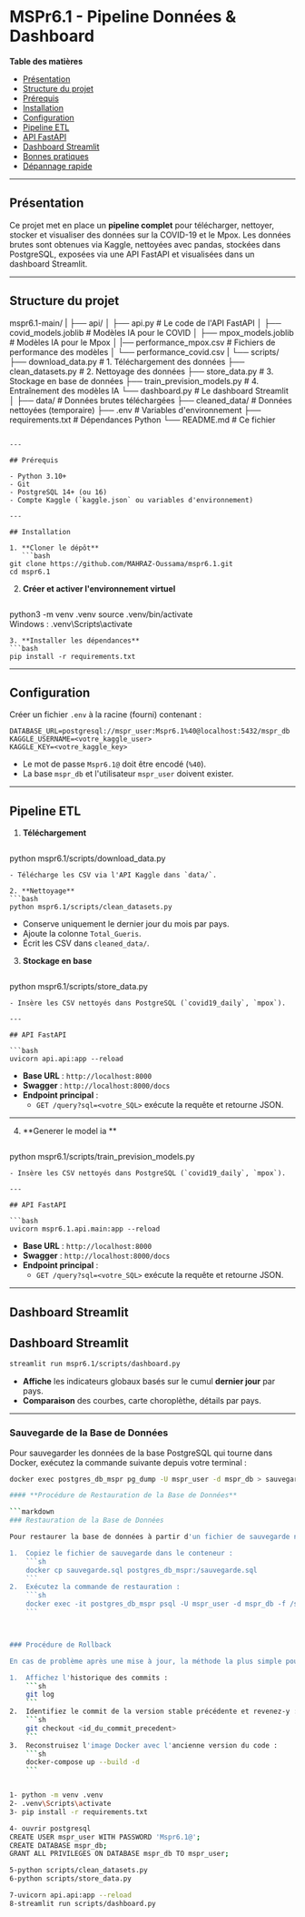 # MSPr6.1 - Pipeline Données & Dashboard

**Table des matières**

- [Présentation](#présentation)
- [Structure du projet](#structure-du-projet)
- [Prérequis](#prérequis)
- [Installation](#installation)
- [Configuration](#configuration)
- [Pipeline ETL](#pipeline-etl)
- [API FastAPI](#api-fastapi)
- [Dashboard Streamlit](#dashboard-streamlit)
- [Bonnes pratiques](#bonnes-pratiques)
- [Dépannage rapide](#dépannage-rapide)

---

## Présentation

Ce projet met en place un **pipeline complet** pour télécharger, nettoyer, stocker et visualiser des données sur la COVID-19 et le Mpox. Les données brutes sont obtenues via Kaggle, nettoyées avec pandas, stockées dans PostgreSQL, exposées via une API FastAPI et visualisées dans un dashboard Streamlit.

---

## Structure du projet


mspr6.1-main/
|
├── api/
│   ├── api.py                      # Le code de l'API FastAPI
│   ├── covid_models.joblib         # Modèles IA pour le COVID
│   ├── mpox_models.joblib          # Modèles IA pour le Mpox
│   |── performance_mpox.csv        # Fichiers de performance des modèles
│   └── performance_covid.csv 
|
└── scripts/
├── download_data.py            # 1. Téléchargement des données
├── clean_datasets.py           # 2. Nettoyage des données
├── store_data.py               # 3. Stockage en base de données
├── train_prevision_models.py   # 4. Entraînement des modèles IA
└── dashboard.py                # Le dashboard Streamlit
│
├── data/                               # Données brutes téléchargées
├── cleaned_data/                       # Données nettoyées (temporaire)
├── .env                                # Variables d'environnement
├── requirements.txt                    # Dépendances Python
└── README.md                           # Ce fichier
```

---

## Prérequis

- Python 3.10+
- Git
- PostgreSQL 14+ (ou 16)
- Compte Kaggle (`kaggle.json` ou variables d'environnement)

---

## Installation

1. **Cloner le dépôt**
   ```bash
git clone https://github.com/MAHRAZ-Oussama/mspr6.1.git
cd mspr6.1
   ```
2. **Créer et activer l'environnement virtuel**
   ```bash
python3 -m venv .venv
source .venv/bin/activate   
 Windows : .venv\Scripts\activate
   ```
3. **Installer les dépendances**
   ```bash
pip install -r requirements.txt
   ```

---

## Configuration

Créer un fichier `.env` à la racine (fourni) contenant :

```dotenv
DATABASE_URL=postgresql://mspr_user:Mspr6.1%40@localhost:5432/mspr_db
KAGGLE_USERNAME=<votre_kaggle_user>
KAGGLE_KEY=<votre_kaggle_key>
```

- Le mot de passe `Mspr6.1@` doit être encodé (`%40`).
- La base `mspr_db` et l'utilisateur `mspr_user` doivent exister.

---

## Pipeline ETL

1. **Téléchargement**
   ```bash
python mspr6.1/scripts/download_data.py
   ```
   - Télécharge les CSV via l'API Kaggle dans `data/`.

2. **Nettoyage**
   ```bash
python mspr6.1/scripts/clean_datasets.py
   ```
   - Conserve uniquement le dernier jour du mois par pays.
   - Ajoute la colonne `Total_Gueris`.
   - Écrit les CSV dans `cleaned_data/`.

3. **Stockage en base**
   ```bash
python mspr6.1/scripts/store_data.py
   ```
   - Insère les CSV nettoyés dans PostgreSQL (`covid19_daily`, `mpox`).

---

## API FastAPI

```bash
uvicorn api.api:app --reload
```

- **Base URL** : `http://localhost:8000`
- **Swagger** : `http://localhost:8000/docs`
- **Endpoint principal** :
  - `GET /query?sql=<votre_SQL>` exécute la requête et retourne JSON.

---

4. **Generer le model ia **
   ```bash
python mspr6.1/scripts/train_prevision_models.py
   ```
   - Insère les CSV nettoyés dans PostgreSQL (`covid19_daily`, `mpox`).

---

## API FastAPI

```bash
uvicorn mspr6.1.api.main:app --reload
```

- **Base URL** : `http://localhost:8000`
- **Swagger** : `http://localhost:8000/docs`
- **Endpoint principal** :
  - `GET /query?sql=<votre_SQL>` exécute la requête et retourne JSON.

---

## Dashboard Streamlit





## Dashboard Streamlit

```bash
streamlit run mspr6.1/scripts/dashboard.py
```

- **Affiche** les indicateurs globaux basés sur le cumul **dernier jour** par pays.
- **Comparaison** des courbes, carte choroplèthe, détails par pays.

---


### Sauvegarde de la Base de Données

Pour sauvegarder les données de la base PostgreSQL qui tourne dans Docker, exécutez la commande suivante depuis votre terminal :

```sh
docker exec postgres_db_mspr pg_dump -U mspr_user -d mspr_db > sauvegarde.sql

#### **Procédure de Restauration de la Base de Données**

```markdown
### Restauration de la Base de Données

Pour restaurer la base de données à partir d'un fichier de sauvegarde nommé `sauvegarde.sql` :

1.  Copiez le fichier de sauvegarde dans le conteneur :
    ```sh
    docker cp sauvegarde.sql postgres_db_mspr:/sauvegarde.sql
    ```
2.  Exécutez la commande de restauration :
    ```sh
    docker exec -it postgres_db_mspr psql -U mspr_user -d mspr_db -f /sauvegarde.sql
    ```



### Procédure de Rollback

En cas de problème après une mise à jour, la méthode la plus simple pour revenir à la version précédente est d'utiliser l'historique de Git :

1.  Affichez l'historique des commits :
    ```sh
    git log
    ```
2.  Identifiez le commit de la version stable précédente et revenez-y :
    ```sh
    git checkout <id_du_commit_precedent>
    ```
3.  Reconstruisez l'image Docker avec l'ancienne version du code :
    ```sh
    docker-compose up --build -d
    ```


1- python -m venv .venv
2- .venv\Scripts\activate
3- pip install -r requirements.txt

4- ouvrir postgresql 
CREATE USER mspr_user WITH PASSWORD 'Mspr6.1@';
CREATE DATABASE mspr_db;
GRANT ALL PRIVILEGES ON DATABASE mspr_db TO mspr_user;

5-python scripts/clean_datasets.py
6-python scripts/store_data.py

7-uvicorn api.api:app --reload
8-streamlit run scripts/dashboard.py
